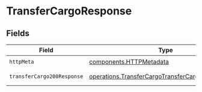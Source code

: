 # TransferCargoResponse


## Fields

| Field                                                                                                                | Type                                                                                                                 | Required                                                                                                             | Description                                                                                                          |
| -------------------------------------------------------------------------------------------------------------------- | -------------------------------------------------------------------------------------------------------------------- | -------------------------------------------------------------------------------------------------------------------- | -------------------------------------------------------------------------------------------------------------------- |
| `httpMeta`                                                                                                           | [components.HTTPMetadata](../../models/components/httpmetadata.md)                                                   | :heavy_check_mark:                                                                                                   | N/A                                                                                                                  |
| `transferCargo200Response`                                                                                           | [operations.TransferCargoTransferCargo200Response](../../models/operations/transfercargotransfercargo200response.md) | :heavy_minus_sign:                                                                                                   | Transfer successful.                                                                                                 |
